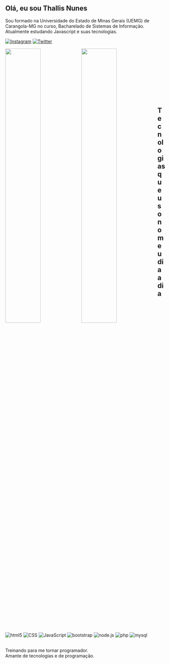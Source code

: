 ## Olá, eu sou Thallis Nunes
<p> Sou formado na Universidade do Estado de Minas Gerais (UEMG) de Carangola-MG no curso, Bacharelado de Sistemas de Informação. <br> Atualmente estudando Javascript e suas tecnologias. </p>

[![Instagram](https://img.shields.io/badge/Instagram-E4405F?style=for-the-badge&logo=instagram&logoColor=white)](https://www.instagram.com/7hallis/)
[![Twitter](https://img.shields.io/badge/Twitter-1DA1F2?style=for-the-badge&logo=twitter&logoColor=white)](https://twitter.com/7hallis)

<img align="left"  width="47%"  src="https://github-readme-stats.vercel.app/api?username=7hallis&show_icons=true&theme=dracula " />

<img align="left" width="47%" src="https://github-readme-stats.vercel.app/api/top-langs/?username=7hallis&layout=compact" />

<br><br><br><br><br><br><br><br><br>

## Tecnologias que uso no meu dia a dia

<div style="display: inline_block"> <br>
<img aline="center" alt="html5" src="https://img.shields.io/badge/HTML5-E34F26?style=for-the-badge&logo=html5&logoColor=white"/>
<img aline="center" alt="CSS" src="https://img.shields.io/badge/CSS3-1572B6?style=for-the-badge&logo=css3&logoColor=white"/>
<img aline="center" alt="JavaScript" src="https://img.shields.io/badge/JavaScript-F7DF1E?style=for-the-badge&logo=javascript&logoColor=black"/>
<img aline="center" alt="bootstrap" src="https://img.shields.io/badge/Node.js-43853D?style=for-the-badge&logo=node.js&logoColor=white"/>
<img aline="center" alt="node.js" src="https://img.shields.io/badge/Bootstrap-563D7C?style=for-the-badge&logo=bootstrap&logoColor=white"/>
<img aline="center" alt="php" src="https://img.shields.io/badge/PHP-777BB4?style=for-the-badge&logo=php&logoColor=white"/>
<img aline="center" alt="mysql" src="https://img.shields.io/badge/MySQL-00000F?style=for-the-badge&logo=mysql&logoColor=white"/>

</div>

<br>

Treinando para me tornar programador. <br> Amante de tecnologias e de programação.
